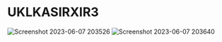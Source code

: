 # UKLKASIRXIR3

![Screenshot 2023-06-07 203526](https://github.com/Gizsella/UKLKASIRXIR3/assets/101079488/992fe66c-bea0-4286-9029-a5741cf4e23a)
![Screenshot 2023-06-07 203640](https://github.com/Gizsella/UKLKASIRXIR3/assets/101079488/e70be870-942b-4fcf-981f-05a93546971f)

